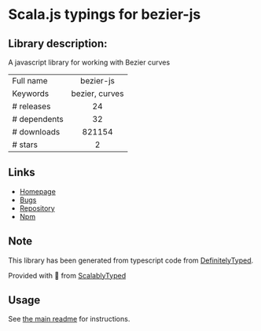 
# Scala.js typings for bezier-js


## Library description:
A javascript library for working with Bezier curves

|                    |                 |
| ------------------ | :-------------: |
| Full name          | bezier-js |
| Keywords           | bezier, curves |
| # releases         | 24 |
| # dependents       | 32 |
| # downloads        | 821154 |
| # stars            | 2 |

## Links
- [Homepage](https://github.com/Pomax/bezierjs)
- [Bugs](https://github.com/Pomax/bezierjs/issues)
- [Repository](https://github.com/Pomax/bezierjs)
- [Npm](https://www.npmjs.com/package/bezier-js)
    


## Note
This library has been generated from typescript code from [DefinitelyTyped](https://definitelytyped.org).

Provided with :purple_heart: from [ScalablyTyped](https://github.com/oyvindberg/ScalablyTyped)

## Usage
See [the main readme](../../readme.md) for instructions.


